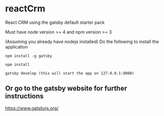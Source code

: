 # reactCrm
React CRM using the gatsby default starter pack

Must have node version >= 4 and npm version >= 3

(Assuming you already have nodejs installed) Do the following to install the application
```
npm install -g gatsby

npm install

gatsby develop (this will start the app on 127.0.0.1:8000)

```

## Or go to the gatsby website for further instructions
https://www.gatsbyjs.org/